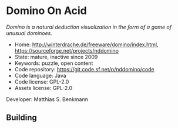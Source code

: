 # Domino On Acid

_Domino is a natural deduction visualization in the form of a game of unusual dominoes._

- Home: http://winterdrache.de/freeware/domino/index.html, https://sourceforge.net/projects/nddomino
- State: mature, inactive since 2009
- Keywords: puzzle, open content
- Code repository: https://git.code.sf.net/p/nddomino/code
- Code language: Java
- Code license: GPL-2.0
- Assets license: GPL-2.0

Developer: Matthias S. Benkmann

## Building
